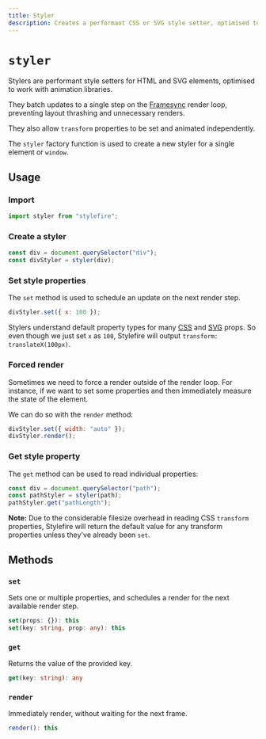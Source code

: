 ```yaml
---
title: Styler
description: Creates a performant CSS or SVG style setter, optimised to work with animation libraries.
---
```


# `styler`

Stylers are performant style setters for HTML and SVG elements, optimised to work with animation libraries.

They batch updates to a single step on the [Framesync](/api/framesync) render loop, preventing layout thrashing and unnecessary renders.

They also allow `transform` properties to be set and animated independently.

The `styler` factory function is used to create a new styler for a single element or `window`.

## Usage

### Import

```javascript
import styler from "stylefire";
```

### Create a styler

```javascript
const div = document.querySelector("div");
const divStyler = styler(div);
```

### Set style properties

The `set` method is used to schedule an update on the next render step.

```javascript
divStyler.set({ x: 100 });
```

Stylers understand default property types for many [CSS](/stylefire/api/html) and [SVG](/stylefire/api/svg) props. So even though we just set `x` as `100`, Stylefire will output `transform: translateX(100px)`.

### Forced render

Sometimes we need to force a render outside of the render loop. For instance, if we want to set some properties and then immediately measure the state of the element.

We can do so with the `render` method:

```javascript
divStyler.set({ width: "auto" });
divStyler.render();
```

### Get style property

The `get` method can be used to read individual properties:

```javascript
const div = document.querySelector("path");
const pathStyler = styler(path);
pathStyler.get("pathLength");
```

**Note:** Due to the considerable filesize overhead in reading CSS `transform` properties, Stylefire will return the default value for any transform properties unless they've already been `set`.

## Methods

### `set`

Sets one or multiple properties, and schedules a render for the next available render step.

```typescript
set(props: {}): this
set(key: string, prop: any): this
```

### `get`

Returns the value of the provided key.

```typescript
get(key: string): any
```

### `render`

Immediately render, without waiting for the next frame.

```typescript
render(): this
```
